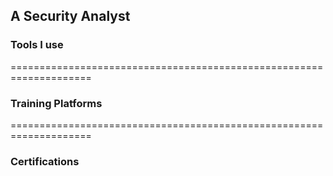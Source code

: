 A Security Analyst
----------------


<h3>Tools I use</h3>




====================================================================
<h3>Training Platforms</h3>





====================================================================
<h3>Certifications</h3>

